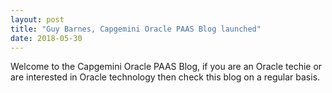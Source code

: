 ```yaml
---
layout: post
title: "Guy Barnes, Capgemini Oracle PAAS Blog launched"
date: 2018-05-30
---
```


Welcome to the Capgemini Oracle PAAS Blog, if you are an Oracle techie or are interested in Oracle technology then check this blog on a regular basis.

